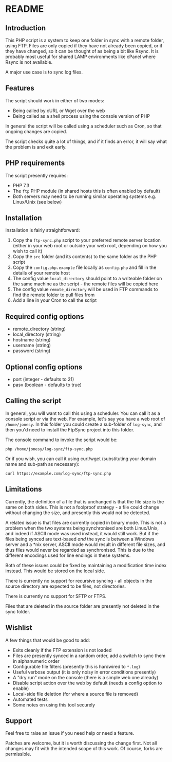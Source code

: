 README
===

Introduction
---

This PHP script is a system to keep one folder in sync with a remote folder, using FTP. Files are only copied if
they have not already been copied, or if they have changed, so it can be thought of as being a bit like Rsync. It
is probably most useful for shared LAMP environments like cPanel where Rsync is not available.

A major use case is to sync log files.

Features
---

The script should work in either of two modes:

* Being called by cURL or Wget over the web
* Being called as a shell process using the console version of PHP

In general the script will be called using a scheduler such as Cron, so that ongoing changes are copied.

The script checks quite a lot of things, and if it finds an error, it will say what the problem is and exit early.

PHP requirements
---

The script presently requires:

* PHP 7.3
* The `ftp` PHP module (in shared hosts this is often enabled by default)
* Both servers may need to be running similar operating systems e.g. Linux/Unix (see below)

Installation
---

Installation is fairly straightforward:

1. Copy the `ftp-sync.php` script to your preferred remote server location (either in your web root or
outside your web root, depending on how you wish to call it)
2. Copy the `src` folder (and its contents) to the same folder as the PHP script
3. Copy the `config.php.example` file locally as `config.php` and fill in the details of your remote host
4. The config value `local_directory` should point to a writeable folder on the same machine as the script -
the remote files will be copied here
5. The config value `remote_directory` will be used in FTP commands to find the remote folder to pull files from
6. Add a line in your Cron to call the script

Required config options
---

* remote_directory (string)
* local_directory (string)
* hostname (string)
* username (string)
* password (string)

Optional config options
---

* port (integer - defaults to 21)
* pasv (boolean - defaults to true)

Calling the script
---

In general, you will want to call this using a scheduler. You can call it as a console script or via the web.
For example, let's say you have a web root of `/home/jonesy`. In this folder you could create a sub-folder
of `log-sync`, and then you'd need to install the FtpSync project into this folder.

The console command to invoke the script would be:

    php /home/jonesy/log-sync/ftp-sync.php

Or if you wish, you can call it using curl/wget (substituting your domain name and sub-path as necessary):

    curl https://example.com/log-sync/ftp-sync.php

Limitations
--

Currently, the definition of a file that is unchanged is that the file size is the same on both sides. This is
not a foolproof strategy - a file could change without changing the size, and presently this would not be
detected.

A related issue is that files are currently copied in binary mode. This is not a problem when the two systems
being synchronised are both Linux/Unix, and indeed if ASCII mode was used instead, it would still work. But if
the files being synced are text-based _and_ the sync is between a Windows server and a *nix server, ASCII mode
would result in different file sizes, and thus files would never be regarded as synchronised. This is due to the
different encodings used for line endings in these systems.

Both of these issues could be fixed by maintaining a modification time index instead. This would be stored
on the local side.

There is currently no support for recursive syncing - all objects in the source directory are expected to be
files, not directories.

There is currently no support for SFTP or FTPS.

Files that are deleted in the source folder are presently not deleted in the sync folder.

Wishlist
---

A few things that would be good to add:

* Exits cleanly if the FTP extension is not loaded
* Files are presently synced in a random order, add a switch to sync them in alphanumeric order
* Configurable file filters (presently this is hardwired to `*.log`)
* Useful verbose output (it is only noisy in error conditions presently)
* A "dry run" mode on the console (there is a simple web one already)
* Disable script action over the web by default (needs a config option to enable)
* Local-side file deletion (for where a source file is removed)
* Automated tests
* Some notes on using this tool securely

Support
---

Feel free to raise an issue if you need help or need a feature.

Patches are welcome, but it is worth discussing the change first. Not all changes may fit with the intended
scope of this work. Of course, forks are permissible.
